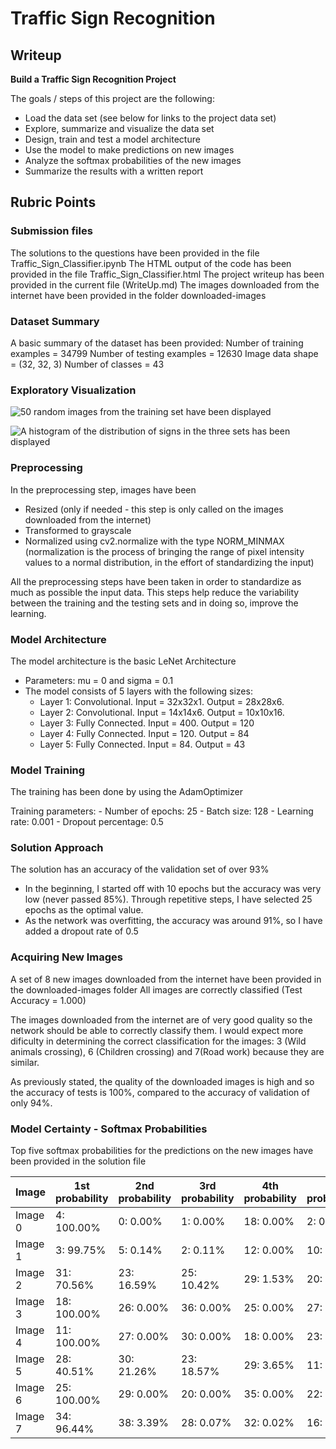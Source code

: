 # **Traffic Sign Recognition** 

## Writeup



**Build a Traffic Sign Recognition Project**

The goals / steps of this project are the following:
* Load the data set (see below for links to the project data set)
* Explore, summarize and visualize the data set
* Design, train and test a model architecture
* Use the model to make predictions on new images
* Analyze the softmax probabilities of the new images
* Summarize the results with a written report



## Rubric Points

### Submission files
The solutions to the questions have been provided in the file Traffic_Sign_Classifier.ipynb
The HTML output of the code has been provided in the file Traffic_Sign_Classifier.html
The project writeup has been provided in the current file (WriteUp.md)
The images downloaded from the internet have been provided in the folder downloaded-images

### Dataset Summary
A basic summary of the dataset has been provided:
Number of training examples = 34799
Number of testing examples = 12630
Image data shape = (32, 32, 3)
Number of classes = 43

### Exploratory Visualization
![50 random images from the training set have been displayed](https://github.com/sorix6/CarND-Traffic-Sign-Classifier/images/test-set.jpg)

![A histogram of the distribution of signs in the three sets has been displayed](https://github.com/sorix6/CarND-Traffic-Sign-Classifier/images/histogram.jpg)



### Preprocessing
In the preprocessing step, images have been 
 - Resized (only if needed - this step is only called on the images downloaded from the internet)
 - Transformed to grayscale
 - Normalized using cv2.normalize with the type NORM_MINMAX (normalization is the process of bringing the range of pixel intensity values to a normal distribution, in the effort of standardizing the input)
     
All the preprocessing steps have been taken in order to standardize as much as possible the input data. This steps help reduce the variability between the training and the testing sets and in doing so, improve the learning.

### Model Architecture
The model architecture is the basic LeNet Architecture
 - Parameters: mu = 0 and sigma = 0.1
 - The model consists of 5 layers with the following sizes:
     - Layer 1: Convolutional. Input = 32x32x1. Output = 28x28x6.
     - Layer 2: Convolutional. Input = 14x14x6. Output = 10x10x16.
     - Layer 3: Fully Connected. Input = 400. Output = 120
     - Layer 4: Fully Connected. Input = 120. Output = 84
     - Layer 5: Fully Connected. Input = 84. Output = 43
     
### Model Training
The training has been done by using the AdamOptimizer

Training parameters:
    - Number of epochs: 25
    - Batch size: 128
    - Learning rate: 0.001
    - Dropout percentage: 0.5
    
### Solution Approach
The solution has an accuracy of the validation set of over 93%

- In the beginning, I started off with 10 epochs but the accuracy was very low (never passed 85%). Through repetitive steps, I have selected 25 epochs as the optimal value.
- As the network was overfitting, the accuracy was around 91%, so I have added a dropout rate of 0.5


### Acquiring New Images
A set of 8 new images downloaded from the internet have been provided in the downloaded-images folder
All images are correctly classified (Test Accuracy = 1.000)

The images downloaded from the internet are of very good quality so the network should be able to correctly classify them.
I would expect more dificulty in determining the correct classification for the images: 3 (Wild animals crossing), 6 (Children crossing) and 7(Road work) because they are similar.

As previously stated, the quality of the downloaded images is high and so the accuracy of tests is 100%, compared to the accuracy of validation of only 94%.

### Model Certainty - Softmax Probabilities
Top five softmax probabilities for the predictions on the new images have been provided in the solution file

Image | 1st probability | 2nd probability | 3rd probability | 4th probability | 5th probability 
------------ | ------------- | ------------- | ------------- | ------------- | -------------
Image 0 | 4: 100.00% | 0: 0.00% | 1: 0.00% | 18: 0.00% | 2: 0.00%
Image 1 | 3: 99.75% | 5: 0.14% | 2: 0.11% | 12: 0.00% | 10: 0.00%
Image 2 | 31: 70.56% | 23: 16.59% | 25: 10.42% | 29: 1.53% | 20: 0.79%
Image 3 | 18: 100.00% | 26: 0.00% | 36: 0.00% | 25: 0.00% | 27: 0.00%
Image 4 | 11: 100.00% | 27: 0.00% | 30: 0.00% | 18: 0.00% | 23: 0.00%
Image 5 | 28: 40.51% | 30: 21.26% | 23: 18.57% | 29: 3.65% | 11: 3.50%
Image 6 | 25: 100.00% | 29: 0.00% | 20: 0.00% | 35: 0.00% | 22: 0.00%
Image 7 | 34: 96.44% | 38: 3.39% | 28: 0.07% | 32: 0.02% | 16: 0.01%





